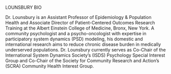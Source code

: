 LOUNSBURY BIO

Dr. Lounsbury is an Assistant Professor of Epidemiology & Population Health and Associate Director of Patient-Centered Outcomes Research Training at the Albert Einstein College of Medicine, Bronx, New York. A community psychologist and a psycho-oncologist with expertise in participatory system dynamics (PSD) modeling, his domestic and international research aims to reduce chronic disease burden in medically underserved populations. Dr. Lounsbury currently serves as Co-Chair of the International System Dynamics Society’s (ISDS) Psychology Special Interest Group and Co-Chair of the Society for Community Research and Action’s (SCRA) Community Health Interest Group.
